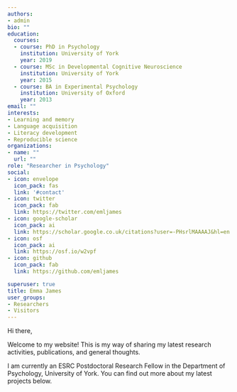 ```yaml
---
authors:
- admin
bio: ""
education:
  courses:
  - course: PhD in Psychology
    institution: University of York
    year: 2019
  - course: MSc in Developmental Cognitive Neuroscience
    institution: University of York
    year: 2015
  - course: BA in Experimental Psychology
    institution: University of Oxford
    year: 2013
email: ""
interests:
- Learning and memory
- Language acquisition
- Literacy development
- Reproducible science
organizations:
- name: ""
  url: ""
role: "Researcher in Psychology"
social:
- icon: envelope
  icon_pack: fas
  link: '#contact'
- icon: twitter
  icon_pack: fab
  link: https://twitter.com/emljames
- icon: google-scholar
  icon_pack: ai
  link: https://scholar.google.co.uk/citations?user=-PHsrlMAAAAJ&hl=en
- icon: osf
  icon_pack: ai
  link: https://osf.io/w2vpf 
- icon: github
  icon_pack: fab
  link: https://github.com/emljames

superuser: true
title: Emma James
user_groups:
- Researchers
- Visitors
---
```


Hi there,

Welcome to my website! This is my way of sharing my latest research activities, publications, and general thoughts. 

I am currently an ESRC Postdoctoral Research Fellow in the Department of Psychology, University of York. You can find out more about my latest projects below. 
